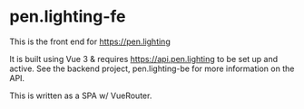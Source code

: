 # pen.lighting-fe

This is the front end for https://pen.lighting

It is built using Vue 3 & requires https://api.pen.lighting to be set up and active.
See the backend project, pen.lighting-be for more information on the API.

This is written as a SPA w/ VueRouter.
